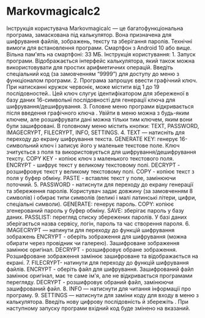 # Markovmagicalc2
Інструкція користувача
	Markovmagicalc — це багатофункціональна програма, замаскована під калькулятор. Вона призначена для шифрування файлів, зображень, тексту та зберігання паролів. 
 	Технічні вимоги для встановлення програми. 
	Смартфон з Android 10 або вище. Вільна пам'ять на смартфоні: 33 МБ.
	Інструкція користування:
	1. Запуск програми. Відображається інтерфейс калькулятора, який також можна використовувати для простих арифметичних операцій. Введіть спеціальний код (за замовченням “9999”) для доступу до меню з функціоналом програми. 
	2. Програма запрошує ввести графічний ключ.  При натисканні кружок червоніє, може містити від 1 до 19 послідовностей.. Цей ключ слугує ідентифікатором для збереженої в базу даних 16-символьнї послідовності для генерації ключа для шифрування/дешифрування.
	3. Головне меню програми відкривається після введення графічного ключа . Увійти в меню можна з будь-яким ключем, але розшифрувати дані можна тільки тим ключем, яким вони були зашифровані. В головному меню містить кнопки: TEXT, PASSWORD, IMAGECRYPT, FILECRYPT, INFO, SETTINGS.
	4. TEXT — натисніть для переходу до екрану шифрування текста.
	GENERATE KEY: генерує 16-символьний ключ і записує його у маленьке текстове поле. Ключ зчитується з поля та використовується для шифрування/дешифрування тексту.
	COPY KEY - копіює ключ з маленького текстового поля.
	ENCRYPT - шифрує текст у великому текстовому полі.
	DECRYPT - розшифровує текст у великому текстовому полі.
	COPY -  копіює текст з поля у буфер обміну.
	PASTE - вставляє текст у поле, замінюючи поточний.
	5. PASSWORD -  натиснути для  переходу до екрану генерації та збереження паролів. Користувач задає довжину (за замовченням 8 символів) і обирає типи символів (великі і малі латинські літери, цифри, спеціальні символи).
	GENERATE: генерує пароль.
	COPY: копіює згенерований пароль у буфер обміну.
	SAVE: зберігає пароль у базу даних.
	PASSLIST: перегляд списку збережених паролів. У базі даних зберігається назва сервісу, логін, пароль та час створення пароля.
	6.  IMAGECRYPT — натинути для переходу до функцій шифрування зображень
	ENCRYPT - оберіть зображення для шифрування (можна обирати через провідник чи галерею). Зашифроване зображення замінює оригінал.
	DECRYPT - розшифровує обране зображення. Розшифроване зображення замінює зашифроване та відображається на екрані.
	7.  FILECRYPT- натинути для переходу до функцій шифрування файлів.
	ENCRYPT - оберіть файл для шифрування. Зашифрований файл замінює оригінал, має те саме ім'я, але не відкривається програмами перегляду.
	DECRYPT - розшифровує обраний файл, замінюючи зашифрований файл.
	8. INFO — натиснути для читання інформації про програму.
	9. SETTINGS — натиснути для заміни коду для входу в меню з калькулятора. Введіть нову цифрову послідовність  й збережіть . При наступному запуску програми вхідний код буде змінено на вказаний.

